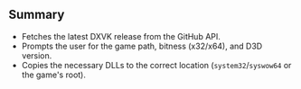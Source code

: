 ## Summary

- Fetches the latest DXVK release from the GitHub API.
- Prompts the user for the game path, bitness (x32/x64), and D3D version.
- Copies the necessary DLLs to the correct location (`system32`/`syswow64` or the game's root).